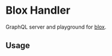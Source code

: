 # Blox Handler

GraphQL server and playground for [blox](https://github.com/cueblox/blox).

## Usage
